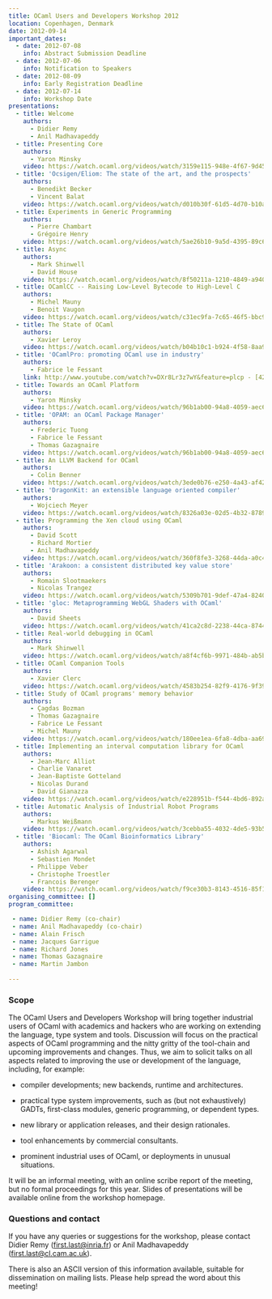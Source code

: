 ```yaml
---
title: OCaml Users and Developers Workshop 2012
location: Copenhagen, Denmark
date: 2012-09-14
important_dates: 
  - date: 2012-07-08
    info: Abstract Submission Deadline
  - date: 2012-07-06
    info: Notification to Speakers
  - date: 2012-08-09
    info: Early Registration Deadline
  - date: 2012-07-14
    info: Workshop Date
presentations: 
  - title: Welcome
    authors: 
      - Didier Remy
      - Anil Madhavapeddy
  - title: Presenting Core
    authors: 
      - Yaron Minsky
    video: https://watch.ocaml.org/videos/watch/3159e115-948e-4f67-9d45-403bef003c35
  - title: 'Ocsigen/Eliom: The state of the art, and the prospects'
    authors: 
      - Benedikt Becker
      - Vincent Balat
    video: https://watch.ocaml.org/videos/watch/d010b30f-61d5-4d70-b10a-518a7a6e1e3f
  - title: Experiments in Generic Programming
    authors: 
      - Pierre Chambart
      - Grégoire Henry
    video: https://watch.ocaml.org/videos/watch/5ae26b10-9a5d-4395-89c6-a2e28e68d206
  - title: Async
    authors: 
      - Mark Shinwell
      - David House
    video: https://watch.ocaml.org/videos/watch/8f50211a-1210-4849-a940-ea6e0bd1e022
  - title: OCamlCC -- Raising Low-Level Bytecode to High-Level C
    authors: 
      - Michel Mauny
      - Benoit Vaugon
    video: https://watch.ocaml.org/videos/watch/c31ec9fa-7c65-46f5-bbc9-77c6ac87bf0b
  - title: The State of OCaml
    authors: 
      - Xavier Leroy
    video: https://watch.ocaml.org/videos/watch/b04b10c1-b924-4f58-8aa9-4527dcc11d8a
  - title: 'OCamlPro: promoting OCaml use in industry'
    authors: 
      - Fabrice le Fessant
    link: http://www.youtube.com/watch?v=DXr8Lr3z7wY&feature=plcp - [429 Too Many Requests]
  - title: Towards an OCaml Platform 
    authors: 
      - Yaron Minsky
    video: https://watch.ocaml.org/videos/watch/96b1ab00-94a8-4059-aec6-a06a9c73c736
  - title: 'OPAM: an OCaml Package Manager'
    authors: 
      - Frederic Tuong
      - Fabrice le Fessant
      - Thomas Gazagnaire
    video: https://watch.ocaml.org/videos/watch/96b1ab00-94a8-4059-aec6-a06a9c73c736
  - title: An LLVM Backend for OCaml
    authors: 
      - Colin Benner
    video: https://watch.ocaml.org/videos/watch/3ede0b76-e250-4a43-af42-83c394cf4497
  - title: 'DragonKit: an extensible language oriented compiler'
    authors: 
      - Wojciech Meyer
    video: https://watch.ocaml.org/videos/watch/8326a03e-02d5-4b32-8789-b7a76c30cf95
  - title: Programming the Xen cloud using OCaml 
    authors: 
      - David Scott
      - Richard Mortier
      - Anil Madhavapeddy
    video: https://watch.ocaml.org/videos/watch/360f8fe3-3268-44da-a0c4-b37c26aa7e36
  - title: 'Arakoon: a consistent distributed key value store'
    authors: 
      - Romain Slootmaekers
      - Nicolas Trangez
    video: https://watch.ocaml.org/videos/watch/5309b701-9def-47a4-8240-8a5b17a70b5a
  - title: 'gloc: Metaprogramming WebGL Shaders with OCaml'
    authors: 
      - David Sheets
    video: https://watch.ocaml.org/videos/watch/41ca2c8d-2238-44ca-8744-70f114fbd326
  - title: Real-world debugging in OCaml  
    authors: 
      - Mark Shinwell
    video: https://watch.ocaml.org/videos/watch/a8f4cf6b-9971-484b-ab5b-34a16fde1185
  - title: OCaml Companion Tools
    authors: 
      - Xavier Clerc
    video: https://watch.ocaml.org/videos/watch/4583b254-82f9-4176-9f39-2bc0bb6a9c22
  - title: Study of OCaml programs' memory behavior
    authors: 
      - Çagdas Bozman
      - Thomas Gazagnaire
      - Fabrice Le Fessant
      - Michel Mauny
    video: https://watch.ocaml.org/videos/watch/180ee1ea-6fa8-4dba-aa69-e3901cc3147f
  - title: Implementing an interval computation library for OCaml
    authors: 
      - Jean-Marc Alliot
      - Charlie Vanaret
      - Jean-Baptiste Gotteland
      - Nicolas Durand
      - David Gianazza
    video: https://watch.ocaml.org/videos/watch/e228951b-f544-4bd6-892a-2aca7e2065f9
  - title: Automatic Analysis of Industrial Robot Programs
    authors: 
      - Markus Weißmann
    video: https://watch.ocaml.org/videos/watch/3cebba55-4032-4de5-93b5-8f3f67c04736
  - title: 'Biocaml: The OCaml Bioinformatics Library'
    authors: 
      - Ashish Agarwal
      - Sebastien Mondet
      - Philippe Veber
      - Christophe Troestler
      - Francois Berenger
    video: https://watch.ocaml.org/videos/watch/f9ce30b3-8143-4516-85f1-07c28f6337b2
organising_committee: []
program_committee: 

 - name: Didier Remy (co-chair)
 - name: Anil Madhavapeddy (co-chair)
 - name: Alain Frisch
 - name: Jacques Garrigue
 - name: Richard Jones
 - name: Thomas Gazagnaire
 - name: Martin Jambon
 
---
```


### Scope

The OCaml Users and Developers Workshop will bring together industrial users of OCaml with academics and hackers who are working on extending the language, type system and tools. Discussion will focus on the practical aspects of OCaml programming and the nitty gritty of the tool-chain and upcoming improvements and changes. Thus, we aim to solicit talks on all aspects related to improving the use or development of the language, including, for example:

- compiler developments; new backends, runtime and architectures.

- practical type system improvements, such as (but not exhaustively) GADTs, first-class modules, generic programming, or dependent types.

- new library or application releases, and their design rationales.

- tool enhancements by commercial consultants.

- prominent industrial uses of OCaml, or deployments in unusual situations.

It will be an informal meeting, with an online scribe report of the meeting, but no formal proceedings for this year. Slides of presentations will be available online from the workshop homepage.

### Questions and contact

If you have any queries or suggestions for the workshop, please contact Didier Remy (first.last@inria.fr) or Anil Madhavapeddy (first.last@cl.cam.ac.uk).

There is also an ASCII version of this information available, suitable for dissemination on mailing lists. Please help spread the word about this meeting!

